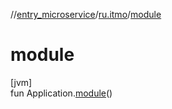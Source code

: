 //[entry_microservice](../../index.md)/[ru.itmo](index.md)/[module](module.md)

# module

[jvm]\
fun Application.[module](module.md)()